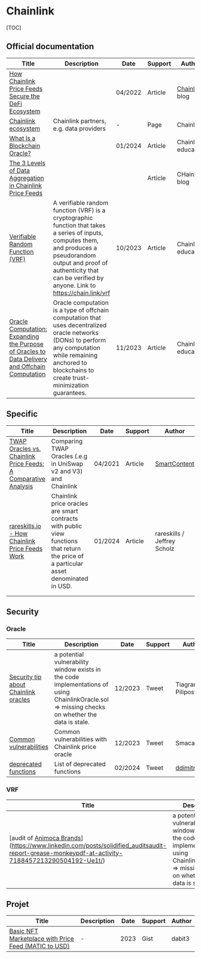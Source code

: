 # Chainlink

[TOC]



## Official documentation

| Title                                                        | Description                                                  | Date    | Support | Author                                                      |
| ------------------------------------------------------------ | ------------------------------------------------------------ | ------- | ------- | ----------------------------------------------------------- |
| [How Chainlink Price Feeds Secure the DeFi Ecosystem](https://blog.chain.link/chainlink-price-feeds-secure-defi/) |                                                              | 04/2022 | Article | [Chainlink](https://blog.chain.link/author/chainlink/) blog |
| [Chainlink ecosystem](https://www.chainlinkecosystem.com/ecosystem) | Chainlink partners, e.g. data providers                      | -       | Page    | Chainlink                                                   |
| [What Is a Blockchain Oracle?](https://chain.link/education/blockchain-oracles) |                                                              | 01/2024 | Article | Chainlink education                                         |
| [The 3 Levels of Data Aggregation in Chainlink Price Feeds](https://blog.chain.link/levels-of-data-aggregation-in-chainlink-price-feeds/) |                                                              |         | Article | CHainlink blog                                              |
| [Verifiable Random Function (VRF)](https://chain.link/education-hub/verifiable-random-function-vrf) | A verifiable random function (VRF) is a cryptographic function that  takes a series of inputs, computes them, and produces a pseudorandom  output and proof of authenticity that can be verified by anyone. Link to https://chain.link/vrf | 10/2023 | Article | Chainlink education                                         |
| [Oracle Computation: Expanding the Purpose of Oracles to Data Delivery and Offchain Computation](https://chain.link/education-hub/oracle-computation) | Oracle computation is a type of offchain computation that uses  decentralized oracle networks (DONs) to perform any computation while  remaining anchored to blockchains to create trust-minimization  guarantees. | 11/2023 | Article | Chainlink education                                         |



## Specific

| Title                                                        | Description                                                  | Date    | Support | Author                                                       |
| ------------------------------------------------------------ | ------------------------------------------------------------ | ------- | ------- | ------------------------------------------------------------ |
| [TWAP Oracles vs. Chainlink Price Feeds: A Comparative Analysis](https://smartcontentpublication.medium.com/twap-oracles-vs-chainlink-price-feeds-a-comparative-analysis-8155a3483cbd) | Comparing TWAP Oracles (.e.g in UniSwap v2 and V3) and Chainlink | 04/2021 | Article | [SmartContent](https://smartcontentpublication.medium.com/?source=post_page-----8155a3483cbd--------------------------------) |
| [rareskills.io - How Chainlink Price Feeds Work](https://www.rareskills.io/post/chainlink-price-feed-contract) | Chainlink price oracles are smart contracts with public view functions that return the price of a particular asset denominated in USD. | 01/2024 | Article | rareskills / Jeffrey Scholz                                  |
|                                                              |                                                              |         |         |                                                              |
|                                                              |                                                              |         |         |                                                              |

## Security

### Oracle

| Title                                                        | Description                                                  | Date    | Support | Author                                          |
| ------------------------------------------------------------ | ------------------------------------------------------------ | ------- | ------- | ----------------------------------------------- |
| [Security tip about Chainlink oracles](https://twitter.com/tpiliposian/status/1732706349492936997?t=d0cqvXaPJx6I7OqLQmsQ3w&s=35) | a potential vulnerability window exists in the code implementations of using ChainlinkOracle.sol => missing checks on whether the data is stale. | 12/2023 | Tweet   | Tiagran Piliposyan                              |
| [Common vulnerabilities](https://twitter.com/Smacaud1/status/1739953172121010405?t=H0zXkEAik_-Ht-vforpUqg&s=35) | Common vulnerabilities with Chainlink price oracle           | 12/2023 | Tweet   | Smacaud                                         |
| [deprecated functions](https://twitter.com/ddimitrovv22/status/1763226615021015338) | List of deprecated functions                                 | 02/2024 | Tweet   | [ddimitrov22](https://twitter.com/ddimitrovv22) |

### VRF

| Title                                                        | Description                                                  | Date    | Support       | Author    |
| ------------------------------------------------------------ | ------------------------------------------------------------ | ------- | ------------- | --------- |
| [audit of [Animoca Brands](https://www.linkedin.com/company/animoca-brands/)](https://www.linkedin.com/posts/solidified_auditsaudit-report-grease-monkeypdf-at-activity-7188457213290504192-Ue1t/) | a potential vulnerability window exists in the code implementations of using ChainlinkOracle.sol => missing checks on whether the data is stale. | 12/2023 | Linkedin post | Solidifed |





## Projet

| Title                                                        | Description | Date | Support | Author |
| ------------------------------------------------------------ | ----------- | ---- | ------- | ------ |
| [Basic NFT Marketplace with Price Feed (MATIC to USD)  ](https://gist.github.com/dabit3/52e818faa83449bb5303cb868aee78f5) | -           | 2023 | Gist    | dabit3 |

